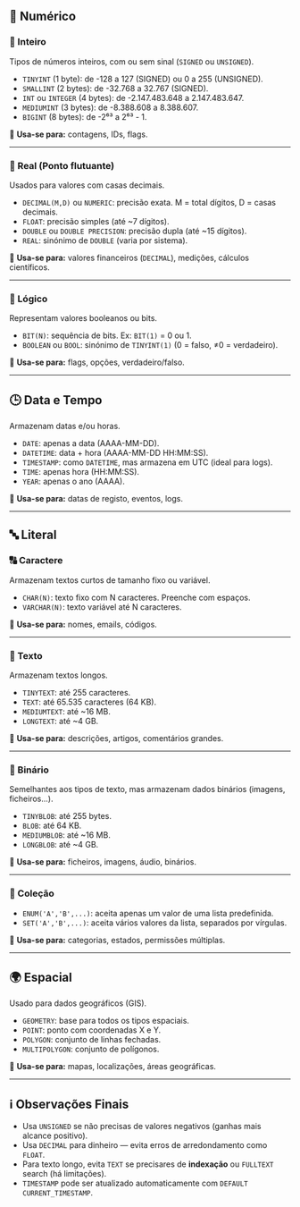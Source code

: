 ## 🧮 Numérico

### 🔢 Inteiro
Tipos de números inteiros, com ou sem sinal (`SIGNED` ou `UNSIGNED`).

- `TINYINT` (1 byte): de -128 a 127 (SIGNED) ou 0 a 255 (UNSIGNED).
- `SMALLINT` (2 bytes): de -32.768 a 32.767 (SIGNED).
- `INT` ou `INTEGER` (4 bytes): de -2.147.483.648 a 2.147.483.647.
- `MEDIUMINT` (3 bytes): de -8.388.608 a 8.388.607.
- `BIGINT` (8 bytes): de -2⁶³ a 2⁶³ - 1.

🔸 **Usa-se para:** contagens, IDs, flags.

---

### 🔣 Real (Ponto flutuante)
Usados para valores com casas decimais.

- `DECIMAL(M,D)` ou `NUMERIC`: precisão exata. M = total dígitos, D = casas decimais.
- `FLOAT`: precisão simples (até ~7 dígitos).
- `DOUBLE` ou `DOUBLE PRECISION`: precisão dupla (até ~15 dígitos).
- `REAL`: sinónimo de `DOUBLE` (varia por sistema).

🔸 **Usa-se para:** valores financeiros (`DECIMAL`), medições, cálculos científicos.

---

### 🧠 Lógico
Representam valores booleanos ou bits.

- `BIT(N)`: sequência de bits. Ex: `BIT(1)` = 0 ou 1.
- `BOOLEAN` ou `BOOL`: sinónimo de `TINYINT(1)` (0 = falso, ≠0 = verdadeiro).

🔸 **Usa-se para:** flags, opções, verdadeiro/falso.

---

## 🕒 Data e Tempo

Armazenam datas e/ou horas.

- `DATE`: apenas a data (AAAA-MM-DD).
- `DATETIME`: data + hora (AAAA-MM-DD HH:MM:SS).
- `TIMESTAMP`: como `DATETIME`, mas armazena em UTC (ideal para logs).
- `TIME`: apenas hora (HH:MM:SS).
- `YEAR`: apenas o ano (AAAA).

🔸 **Usa-se para:** datas de registo, eventos, logs.

---

## 🔤 Literal

### 🔠 Caractere
Armazenam textos curtos de tamanho fixo ou variável.

- `CHAR(N)`: texto fixo com N caracteres. Preenche com espaços.
- `VARCHAR(N)`: texto variável até N caracteres.

🔸 **Usa-se para:** nomes, emails, códigos.

---

### 📝 Texto
Armazenam textos longos.

- `TINYTEXT`: até 255 caracteres.
- `TEXT`: até 65.535 caracteres (64 KB).
- `MEDIUMTEXT`: até ~16 MB.
- `LONGTEXT`: até ~4 GB.

🔸 **Usa-se para:** descrições, artigos, comentários grandes.

---

### 🧱 Binário
Semelhantes aos tipos de texto, mas armazenam dados binários (imagens, ficheiros...).

- `TINYBLOB`: até 255 bytes.
- `BLOB`: até 64 KB.
- `MEDIUMBLOB`: até ~16 MB.
- `LONGBLOB`: até ~4 GB.

🔸 **Usa-se para:** ficheiros, imagens, áudio, binários.

---

### 🧩 Coleção

- `ENUM('A','B',...)`: aceita apenas um valor de uma lista predefinida.
- `SET('A','B',...)`: aceita vários valores da lista, separados por vírgulas.

🔸 **Usa-se para:** categorias, estados, permissões múltiplas.

---

## 🌍 Espacial

Usado para dados geográficos (GIS).

- `GEOMETRY`: base para todos os tipos espaciais.
- `POINT`: ponto com coordenadas X e Y.
- `POLYGON`: conjunto de linhas fechadas.
- `MULTIPOLYGON`: conjunto de polígonos.

🔸 **Usa-se para:** mapas, localizações, áreas geográficas.

---

## ℹ️ Observações Finais

- Usa `UNSIGNED` se não precisas de valores negativos (ganhas mais alcance positivo).
- Usa `DECIMAL` para dinheiro — evita erros de arredondamento como `FLOAT`.
- Para texto longo, evita `TEXT` se precisares de **indexação** ou `FULLTEXT` search (há limitações).
- `TIMESTAMP` pode ser atualizado automaticamente com `DEFAULT CURRENT_TIMESTAMP`.

